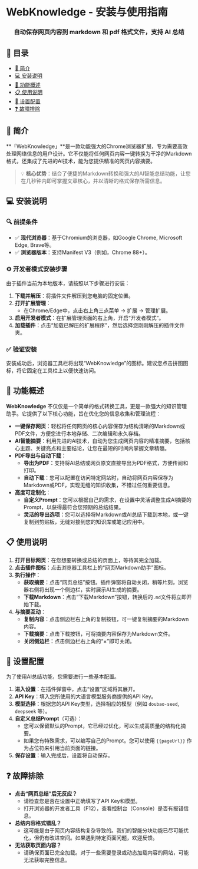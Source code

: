 # WebKnowledge - 安装与使用指南

<div align="center">
<h3>自动保存网页内容到 markdown 和 pdf 格式文件，支持 AI 总结</h3>
</div>

## 📑 目录

- [📝 简介](#简介)
- [💻 安装说明](#安装说明)
- [🔎 功能概述](#功能概述)
- [📋 使用说明](#使用说明)
- [🔧 设置配置](#设置配置)
- [❓ 故障排除](#故障排除)

## 📝 简介

**「WebKnowledge」**是一款功能强大的Chrome浏览器扩展，专为需要高效处理网络信息的用户设计。它不仅能将任何网页内容一键转换为干净的Markdown格式，还集成了先进的AI技术，能为您提供精准的网页内容摘要。

> 💡 **核心优势**：结合了便捷的Markdown转换和强大的AI智能总结功能，让您在几秒钟内即可掌握文章核心，并以清晰的格式保存所需信息。

## 💻 安装说明

### 🔍 前提条件

- ✅ **现代浏览器**：基于Chromium的浏览器，如Google Chrome, Microsoft Edge, Brave等。
- ✅ **浏览器版本**：支持Manifest V3（例如，Chrome 88+）。

### ⚙️ 开发者模式安装步骤

由于插件当前为本地版本，请按照以下步骤进行安装：

1. **下载并解压**：将插件文件解压到您电脑的固定位置。
2. **打开扩展管理**：
   - 在Chrome/Edge中，点击右上角三点菜单 → 扩展 → 管理扩展。
3. **启用开发者模式**：在扩展管理页面的右上角，开启“开发者模式”。
4. **加载插件**：点击“加载已解压的扩展程序”，然后选择您刚刚解压的插件文件夹。

### ✅ 验证安装

安装成功后，浏览器工具栏将出现“WebKnowledge”的图标。建议您点击拼图图标，将它固定在工具栏上以便快速访问。

## 🔎 功能概述

**WebKnowledge** 不仅仅是一个简单的格式转换工具，更是一款强大的知识管理助手。它提供了以下核心功能，旨在优化您的信息收集和管理流程：

- **一键保存网页**：轻松将任何网页的核心内容保存为结构清晰的Markdown或PDF文件，方便您进行本地存储、二次编辑和永久存档。
- **AI智能摘要**：利用先进的AI技术，自动为您生成网页内容的精准摘要，包括核心主题、关键亮点和主要结论，让您在最短的时间内掌握文章精髓。
- **PDF导出与自动下载**：
  - **导出为PDF**：支持将AI总结或网页原文直接导出为PDF格式，方便传阅和打印。
  - **自动下载**：您可以配置在访问特定网站时，自动将网页内容保存为Markdown或PDF，实现无缝的知识收集，不错过任何重要信息。
- **高度可定制化**：
  - **自定义Prompt**：您可以根据自己的需求，在设置中灵活调整生成AI摘要的Prompt，以获得最符合您预期的总结结果。
  - **灵活的导出选项**：您可以选择将Markdown或AI总结下载到本地，或一键复制到剪贴板，无缝对接到您的知识库或笔记应用中。

## 📋 使用说明

1. **打开目标网页**：在您想要转换或总结的页面上，等待其完全加载。
2. **点击插件图标**：点击浏览器工具栏上的“网页Markdown助手”图标。
3. **执行操作**：
   - **获取摘要**：点击“网页总结”按钮。插件弹窗将自动关闭，稍等片刻，浏览器右侧将出现一个侧边栏，实时展示AI生成的摘要。
   - **下载Markdown**：点击“下载Markdown”按钮，转换后的`.md`文件将立即开始下载。
4. **与摘要互动**：
   - **复制内容**：点击侧边栏右上角的复制按钮，可一键复制摘要的Markdown内容。
   - **下载摘要**：点击下载按钮，可将摘要内容保存为Markdown文件。
   - **关闭侧边栏**：点击侧边栏右上角的“×”即可关闭。

## 🔧 设置配置

为了使用AI总结功能，您需要进行一些基本配置。

1. **进入设置**：在插件弹窗中，点击“设置”区域将其展开。
2. **API Key**：填入您所使用的大语言模型服务商提供的API Key。
3. **模型选择**：根据您的API Key类型，选择相应的模型（例如 `doubao-seed`, `deepseek` 等）。
4. **自定义总结Prompt**（可选）：
   - 您可以保留默认的Prompt，它已经过优化，可以生成高质量的结构化摘要。
   - 如果您有特殊需求，可以编写自己的Prompt。您可以使用 `{{pageUrl}}` 作为占位符来引用当前页面的链接。
5. **保存设置**：输入完成后，设置将自动保存。

## ❓ 故障排除

- **点击“网页总结”后无反应？**
  - 请检查您是否在设置中正确填写了API Key和模型。
  - 打开浏览器的开发者工具（F12），查看控制台（Console）是否有报错信息。
- **总结内容格式错乱？**
  - 这可能是由于网页内容结构复杂导致的。我们的智能分块功能已尽可能优化，但仍有改进空间。如果遇到特定页面问题，欢迎反馈。
- **无法获取页面内容？**
  - 请确保页面已完全加载。对于一些需要登录或动态加载内容的网站，可能无法获取完整信息。
